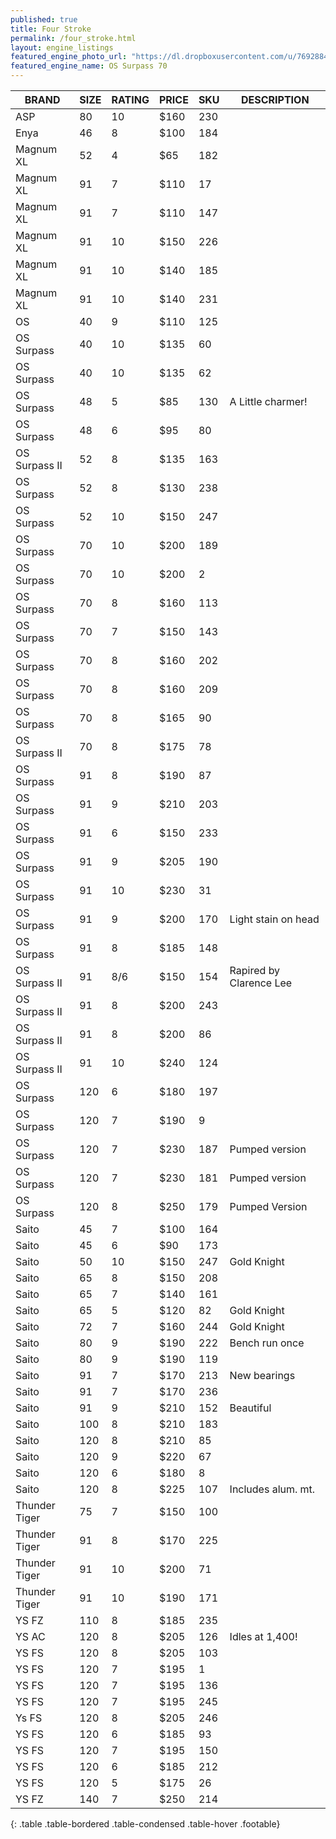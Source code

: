 ```yaml
---
published: true
title: Four Stroke
permalink: /four_stroke.html
layout: engine_listings
featured_engine_photo_url: "https://dl.dropboxusercontent.com/u/76928840/Website%20Photos/featured/4-stroke.jpg"
featured_engine_name: OS Surpass 70
---
```


BRAND             | SIZE  | RATING | PRICE | SKU   | DESCRIPTION
-------------------|-------|--------|-------|-------|---------------------
 ASP               | 80    | 10     | $160  | 230   |
 Enya              | 46    | 8      | $100  | 184   |                                       
 Magnum XL         | 52    | 4      | $65   | 182   |
 Magnum XL         | 91    | 7      | $110  | 17    |
 Magnum XL         | 91    | 7      | $110  | 147   |
 Magnum XL         | 91    | 10     | $150  | 226   |
 Magnum XL         | 91    | 10     | $140  | 185   |
 Magnum XL         | 91    | 10     | $140  | 231   |                               
 OS                | 40    | 9      | $110  | 125   |
 OS Surpass        | 40    | 10     | $135  | 60    |
 OS Surpass        | 40    | 10     | $135  | 62    |                              
 OS Surpass        | 48    | 5      | $85   | 130   | A Little charmer!
 OS Surpass        | 48    | 6      | $95   | 80    |
 OS Surpass II     | 52    | 8      | $135  | 163   |                            
 OS Surpass        | 52    | 8      | $130  | 238   |
 OS Surpass        | 52    | 10     | $150  | 247   |                   
 OS Surpass        | 70    | 10     | $200  | 189   |
 OS Surpass        | 70    | 10     | $200  | 2     |                                   
 OS Surpass        | 70    | 8      | $160  | 113   |
 OS Surpass        | 70    | 7      | $150  | 143   |   
 OS Surpass        | 70    | 8      | $160  | 202   |
 OS Surpass        | 70    | 8      | $160  | 209   |
 OS Surpass        | 70    | 8      | $165  | 90    |
 OS Surpass II     | 70    | 8      | $175  | 78    |
 OS Surpass        | 91    | 8      | $190  | 87    |                    
 OS Surpass        | 91    | 9      | $210  | 203   |
 OS Surpass        | 91    | 6      | $150  | 233   |
 OS Surpass        | 91    | 9      | $205  | 190   |
 OS Surpass        | 91    | 10     | $230  | 31    |  
 OS Surpass        | 91    | 9      | $200  | 170   | Light stain on head
 OS Surpass        | 91    | 8      | $185  | 148   |
 OS Surpass II     | 91    | 8/6    | $150  | 154   |Rapired by Clarence Lee
 OS Surpass II     | 91    | 8      | $200  | 243   |
 OS Surpass II     | 91    | 8      | $200  | 86    |
 OS Surpass II     | 91    | 10     | $240  | 124   |
 OS Surpass        | 120   | 6      | $180  | 197   |
 OS Surpass        | 120   | 7      | $190  | 9     |                           
 OS Surpass        | 120   | 7      | $230  | 187   | Pumped version
 OS Surpass        | 120   | 7      | $230  | 181   | Pumped version
 OS Surpass        | 120   | 8      | $250  | 179   | Pumped Version                        
 Saito             | 45    | 7      | $100  | 164   |                           
 Saito             | 45    | 6      | $90   | 173   |
 Saito             | 50    | 10     | $150  | 247   | Gold Knight                                                                    
 Saito             | 65    | 8      | $150  | 208   |
 Saito             | 65    | 7      | $140  | 161   |                                      
 Saito             | 65    | 5      | $120  | 82    | Gold Knight
 Saito             | 72    | 7      | $160  | 244   | Gold Knight                                      
 Saito             | 80    | 9      | $190  | 222   | Bench run once
 Saito             | 80    | 9      | $190  | 119   |
 Saito             | 91    | 7      | $170  | 213   | New bearings
 Saito             | 91    | 7      | $170  | 236   |
 Saito             | 91    | 9      | $210  | 152   | Beautiful 
 Saito             | 100   | 8      | $210  | 183   |
 Saito             | 120   | 8      | $210  | 85    |
 Saito             | 120   | 9      | $220  | 67    |                                
 Saito             | 120   | 6      | $180  | 8     |
 Saito             | 120   | 8      | $225  | 107   | Includes alum. mt.                                                    
 Thunder Tiger     | 75    | 7      | $150  | 100   |
 Thunder Tiger     | 91    | 8      | $170  | 225   |                        
 Thunder Tiger     | 91    | 10     | $200  | 71    |
 Thunder Tiger     | 91    | 10     | $190  | 171   |                                        
 YS FZ             | 110   | 8      | $185  | 235   |                                  
 YS AC             | 120   | 8      | $205  | 126   | Idles at 1,400!
 YS FS             | 120   | 8      | $205  | 103   |
 YS FS             | 120   | 7      | $195  | 1     |                                       
 YS FS             | 120   | 7      | $195  | 136   |
 YS FS             | 120   | 7      | $195  | 245   |
 Ys FS             | 120   | 8      | $205  | 246   |                                    
 YS FS             | 120   | 6      | $185  | 93    |                                  
 YS FS             | 120   | 7      | $195  | 150   |
 YS FS             | 120   | 6      | $185  | 212   |
 YS FS             | 120   | 5      | $175  | 26    |
 YS FZ             | 140   | 7      | $250  | 214   |
   
{: .table .table-bordered .table-condensed .table-hover .footable}